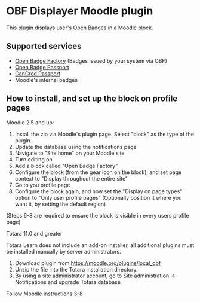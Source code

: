 OBF Displayer Moodle plugin
=================

This plugin displays user's Open Badges in a Moodle block.

Supported services
------------------

- [Open Badge Factory](https://openbadgefactory.com/) (Badges issued by your system via OBF)
- [Open Badge Passport](https://openbadgepassport.com/)
- [CanCred Passport](https://passport.cancred.ca/)
- Moodle's internal badges

How to install, and set up the block on profile pages
--------------

Moodle 2.5 and up:

1. Install the zip via Moodle's plugin page. Select "block" as the type of the plugin.
2. Update the database using the notifications page
3. Navigate to "Site home" on your Moodle site
4. Turn editing on
5. Add a block called "Open Badge Factory"
6. Configure the block (from the gear icon on the block), and set page context to "Display throughout the entire site"
7. Go to you profile page
8. Configure the block again, and now set the "Display on page types" option to "Only user profile pages"
   (Optionally position it where you want it, by setting the default region)

(Steps 6-8 are required to ensure the block is visible in every users profile page)


Totara 11.0 and greater

Totara Learn does not include an add-on installer, all additional plugins must be installed manually by server administrators. 

1. Download plugin from https://moodle.org/plugins/local_obf
2. Unzip the file into the Totara installation directory. 
3. By using a site administrator account, go to Site administration → Notifications and upgrade Totara database

Follow Moodle instructions 3-8

